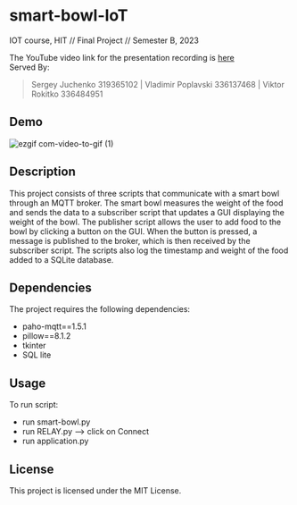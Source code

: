 # smart-bowl-IoT
IOT course, HIT // Final Project // Semester B, 2023

The YouTube video link for the presentation recording is [here](https://www.youtube.com/watch?v=S5Sgx67XWTQ)
<br/>
Served By: 

> Sergey Juchenko 319365102  |  Vladimir Poplavski 336137468  | Viktor Rokitko 336484951

## Demo
![ezgif com-video-to-gif (1)](https://github.com/srjuchenko/smart-bowl-IoT/assets/76474133/336ba24d-6617-4eb5-9189-71c74e9ca7c2)



## Description
This project consists of three scripts that communicate with a smart bowl through an MQTT broker. The smart bowl measures the weight of the food and sends the data to a subscriber script that updates a GUI displaying the weight of the bowl. The publisher script allows the user to add food to the bowl by clicking a button on the GUI. When the button is pressed, a message is published to the broker, which is then received by the subscriber script. The scripts also log the timestamp and weight of the food added to a SQLite database.

## Dependencies
The project requires the following dependencies:

- paho-mqtt==1.5.1
- pillow==8.1.2
- tkinter
- SQL lite

## Usage
To run script:
- run smart-bowl.py
- run RELAY.py   --> click on Connect 
- run application.py

## License
This project is licensed under the MIT License.



